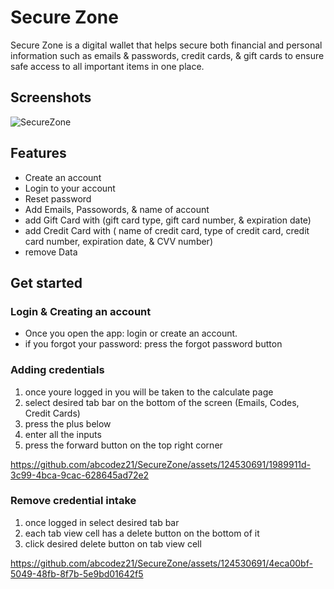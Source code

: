 # Secure Zone
Secure Zone is a digital wallet that helps secure both financial and personal information such as emails & passwords, credit cards, & gift cards to ensure safe access to all important items in one place.

## Screenshots
![SecureZone](https://github.com/abcodez21/SecureZone/assets/124530691/93756a9c-1e1e-4df2-9aad-fab56ade1a3a)

## Features
* Create an account
* Login to your account
* Reset password
* Add Emails,  Passowords, & name of account
* add Gift Card with (gift card type, gift card number, & expiration date)
* add Credit Card with ( name of credit card, type of credit card, credit card number, expiration date, & CVV number)
* remove Data

## Get started

### Login & Creating an account
* Once you open the app: login or create an account.
* if you forgot your password: press the forgot password button 


### Adding credentials
1. once youre logged in you will be taken to the calculate page
2. select desired tab bar on the bottom of the screen (Emails, Codes, Credit Cards)
3. press the plus below
4. enter all the inputs
5. press the forward button on the top right corner


https://github.com/abcodez21/SecureZone/assets/124530691/1989911d-3c99-4bca-9cac-628645ad72e2


### Remove credential intake 
1. once logged in select desired tab bar
2. each tab view cell has a delete button on the bottom of it
3. click desired delete button on tab view cell


https://github.com/abcodez21/SecureZone/assets/124530691/4eca00bf-5049-48fb-8f7b-5e9bd01642f5


